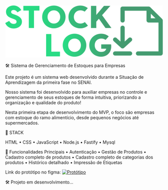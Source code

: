 
![Description](./src/assets/imgs/home/img/logo.svg)

🛠️ Sistema de Gerenciamento de Estoques para Empresas

Este projeto é um sistema web desenvolvido durante a Situação de Aprendizagem da primeira fase no SENAI.

Nosso sistema foi desenvolvido para auxiliar empresas no controle e gerenciamento de seus estoques de forma intuitiva, priorizando a organização e qualidade do produto! 

Nesta primeira etapa de desenvolvimento do MVP, o foco são empresas com estoque do ramo alimentício, desde pequenos negócios até supermercados.


🔧 STACK

   HTML
 • CSS
 • JavaScript
 • Node.js
 • Fastify
 • Mysql

🔐 Funcionalidades Principais
 • Autenticação
 • Gestão de Produtos
 • Cadastro completo de produtos
 • Cadastro completo de categorias dos produtos
 • Histórico detalhado
 • Impressão de Etiquetas

 Link do protótipo no figma: 
[![Protótipo](https://img.shields.io/badge/Protótipo-Figma-489d73?style=for-the-badge&logo=figma&logoColor=white)](https://www.figma.com/proto/8iVRFvjGa4sSILBWdoOFfq/Prot%C3%B3tipo-StockLog?node-id=451-11&t=3Yrd8EhhABjQPwoB-1&starting-point-node-id=441%3A11&scaling=contain&content-scaling=fixed)

🛠️ Projeto em desenvolvimento...
